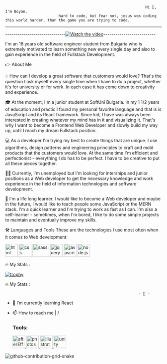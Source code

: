 
                                                                   Hi 👋, I'm Boyan.
                            hard to code, but fear not, jesus was coding this world harder, than the game you are trying to code.

--------------------------------------------------------------------------------------------------------------------------------------------------------------------------


------------------------------[![Watch the video](https://img.youtube.com/vi/grA871Cvbeo/0.jpg)](https://www.youtube.com/watch?v=grA871Cvbeo)--------------------------





I'm an 18 years old software engineer student from Bulgaria who is extremely motivated to learn something new every single day and also to gain experience in the field of Fullstack Development.

👉 About Me

💡 How can I develop a great software that customers would love? That's the question I ask myself every single time when I have to do а project, whether it's for university or for work. In each case it has come down to creativity and experience.

🎓 At the moment, I'm a junior student at SoftUni Bulgaria. In my 1 1/2 years of education and practic I found my personal favorite language and that is is JavaScript and its React framework. Since kid, I have was always been interested in creating whatever my mind has in it and visualizing it. That's why I want to become a Frontend Web Developer and slowly build my way up, until I reach my dream Fullstack position.

💻 As a developer I'm trying my best to create things that are unique. I use algorithms, design patterns and engineering principles to craft and mold products that the customers would love. At the same time I'm efficient and perfectionist - everything I do has to be perfect. I have to be creative to put all these pieces together.

👨‍💻 Currently, I'm unemployed but I'm looking for interships and junior positions as a Web developer to get the necessary knowledge and work experience in the field of information technologies and software development.

👑 I'm a life long learner. I would like to become a Web developer and maybe in the future, I would like to teach people some JavaScript or the MERN stack. I'm a quick learner and I'm trying to work as fast as I can. I'm also a self-learner - sometimes, when I'm bored, I like to do some simple projects to maintain and eventually improve my skills.

🛠️ Languages and Tools
These are the technologies I use most often when it comes to Web development:

<section>
 
         
   <a href="https://html.com/" target="_blank" rel="noreferrer">
      <img src="https://user-images.githubusercontent.com/97783740/174045990-7e313e95-b1b7-40c8-a3c8-7b277822098b.png" alt="html" width="40" height="40">
   </a>
   <a href="https://developer.mozilla.org/en-US/docs/Web/CSS" target="_blank" rel="noreferrer">
      <img src="https://user-images.githubusercontent.com/97783740/174046446-e5e74743-f451-49a2-a877-d493d6734a8b.png" alt="css" width="40" height="40">
   </a>
   <a href="https://sass-lang.com/" target="_blank" rel="noreferrer">
      <img src="https://user-images.githubusercontent.com/97783740/197573591-89f2ebbe-87d8-4d49-85ae-e9b479f7dd9f.png" alt="sass" width="53" height="40">
   </a>
         <a href="https://jquery.com/" target="_blank" rel="noreferrer">
      <img src="https://user-images.githubusercontent.com/97783740/197574511-d34694fd-d29c-4208-a8c7-069537e30397.png" alt="jquery" width="40" height="40">
   </a>
   <a href="https://www.javascript.com/" target="_blank" rel="noreferrer">
      <img src="https://user-images.githubusercontent.com/97783740/191747921-b87d3b50-ebef-402a-8d1f-d4c199f9b414.png" alt="javascript" width="40" height="40">
   </a>
      <a href="https://nodejs.org/en/" target="_blank" rel="noreferrer">
      <img src="https://user-images.githubusercontent.com/97783740/194129811-6aee64f4-5a52-4782-90a2-3e819b081bd2.png" alt="node.js" width="40" height="40">
   </a>
   </a>

  </section>

🔥 My Stats :

 [![trophy](https://github-profile-trophy.vercel.app/?username=Boyan253)](https://github.com/ryo-ma/github-profile-trophy) 



🔥 My Stats :

[1]: http://www.github.com/boyaniliew/
[2]: https://www.linkedin.com/in/your_contact_info
[3]: https://www.facebook.com/your_contact_info


                                                                - 👀 -
- 🌱 I’m currently learning React

- 📫 How to reach me |
                     \/

  <section>
    <h3 align="left">Tools:</h3>
    <a href="https://www.adobe.com/products/aftereffects.html" target="_blank" rel="noreferrer">
      <img src="https://user-images.githubusercontent.com/97783740/170264872-e4252f60-9192-4985-adf1-0259f5e9f9c7.png" alt="afterEffects" width="40" height="40">
   </a>
   <a href="https://www.photoshop.com/en" target="_blank" rel="noreferrer">
     <img src="https://user-images.githubusercontent.com/97783740/169659753-92f75983-e0c5-4487-8bb5-a1a9543a0c57.png" alt="photoshop" width="40" height="40">
   </a>
   <a href="https://www.adobe.com/products/illustrator.html" target="_blank" rel="noreferrer">
    <img src="https://user-images.githubusercontent.com/97783740/169659591-9da2af37-ea67-42b3-bc9a-b22b7a212adb.png" alt="illustrator" width="40" height="40">
   </a>
   <a href="https://unity.com/" target="_blank" rel="noreferrer">
      <img src="https://user-images.githubusercontent.com/97783740/169660212-c37cee25-6f3f-45c0-a278-78dce96b5fd6.png" alt="unity" width="40" height="40">
   </a>
  </section>
</div>

![github-contribution-grid-snake](https://user-images.githubusercontent.com/97385003/207389019-23943b5c-2f69-4799-ac69-3d2a3765444e.gif)
